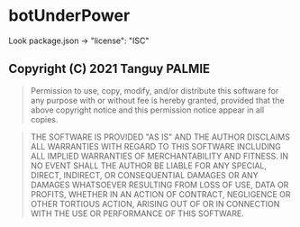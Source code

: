 # botUnderPower
Look package.json -> "license": "ISC"  
## Copyright (C) 2021 Tanguy PALMIE

> Permission to use, copy, modify, and/or distribute this software for any
purpose with or without fee is hereby granted, provided that the above
copyright notice and this permission notice appear in all copies.

> THE SOFTWARE IS PROVIDED "AS IS" AND THE AUTHOR DISCLAIMS ALL WARRANTIES
WITH REGARD TO THIS SOFTWARE INCLUDING ALL IMPLIED WARRANTIES OF
MERCHANTABILITY AND FITNESS. IN NO EVENT SHALL THE AUTHOR BE LIABLE FOR
ANY SPECIAL, DIRECT, INDIRECT, OR CONSEQUENTIAL DAMAGES OR ANY DAMAGES
WHATSOEVER RESULTING FROM LOSS OF USE, DATA OR PROFITS, WHETHER IN AN ACTION
OF CONTRACT, NEGLIGENCE OR OTHER TORTIOUS ACTION, ARISING OUT OF OR IN
CONNECTION WITH THE USE OR PERFORMANCE OF THIS SOFTWARE.
